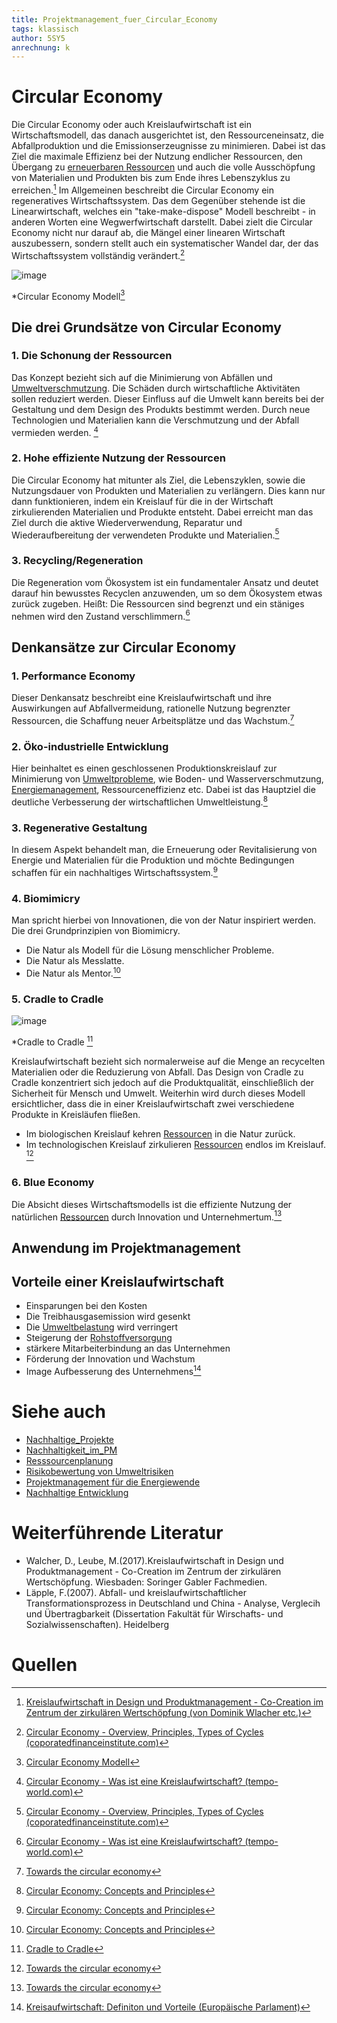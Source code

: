 ```yaml
---
title: Projektmanagement_fuer_Circular_Economy
tags: klassisch
author: 5SY5
anrechnung: k 
---
```

# Circular Economy

Die Circular Economy oder auch Kreislaufwirtschaft ist ein Wirtschaftsmodell, das danach ausgerichtet ist, den Ressourceneinsatz, die Abfallproduktion und die 
Emissionserzeugnisse zu minimieren. Dabei ist das Ziel die maximale Effizienz bei der Nutzung endlicher Ressourcen, den Übergang zu [erneuerbaren Ressourcen](Nachhaltige_Entwicklung.md) und auch die volle 
Ausschöpfung von Materialien und Produkten bis zum Ende ihres Lebenszyklus zu erreichen.[^3] Im Allgemeinen beschreibt die Circular Economy ein regeneratives Wirtschaftssystem.
Das dem Gegenüber stehende ist die Linearwirtschaft, welches ein "take-make-dispose" Modell beschreibt - in anderen Worten eine Wegwerfwirtschaft darstellt. Dabei zielt die 
Circular Economy nicht nur darauf ab, die Mängel einer linearen Wirtschaft auszubessern, sondern stellt auch ein systematischer Wandel dar, der das Wirtschaftssystem vollständig 
verändert.[^1]

![image](Projektmanagement_fuer_Circular_Economy/R.jpg)

*Circular Economy Modell[^4]



## Die drei Grundsätze von Circular Economy

### 1. Die Schonung der Ressourcen

Das Konzept bezieht sich auf die Minimierung von Abfällen und [Umweltverschmutzung](Nachhaltige_Entwicklung.md). Die Schäden durch wirtschaftliche Aktivitäten sollen reduziert werden. Dieser Einfluss auf die 
Umwelt kann bereits bei der Gestaltung und dem Design des Produkts bestimmt werden. Durch neue Technologien und Materialien kann die Verschmutzung und der Abfall vermieden 
werden. [^2]

### 2. Hohe effiziente Nutzung der Ressourcen

Die Circular Economy hat mitunter als Ziel, die Lebenszyklen, sowie die Nutzungsdauer von Produkten und Materialien zu verlängern. Dies kann nur dann funktionieren, indem ein 
Kreislauf für die in der Wirtschaft zirkulierenden Materialien und Produkte entsteht. Dabei erreicht man das Ziel durch die aktive Wiederverwendung, Reparatur und 
Wiederaufbereitung der verwendeten Produkte und Materialien.[^1]

### 3. Recycling/Regeneration

Die Regeneration vom Ökosystem ist ein fundamentaler Ansatz und deutet darauf hin bewusstes Recyclen anzuwenden, um so dem Ökosystem etwas zurück zugeben. Heißt: Die Ressourcen sind begrenzt und ein stäniges nehmen wird den Zustand verschlimmern.[^2]


## Denkansätze zur Circular Economy

### 1. Performance Economy

Dieser Denkansatz beschreibt eine Kreislaufwirtschaft und ihre Auswirkungen auf Abfallvermeidung, rationelle Nutzung begrenzter Ressourcen, die Schaffung neuer Arbeitsplätze und
das Wachstum.[^7]

### 2. Öko-industrielle Entwicklung

Hier beinhaltet es einen geschlossenen Produktionskreislauf zur Minimierung von [Umweltprobleme](Risikobewertung_von_Umweltrisiken), wie Boden- und Wasserverschmutzung, 
[Energiemanagement](Projektmanagement_fuer_die_Energiewende.md), Ressourceneffizienz etc.
Dabei ist das Hauptziel die deutliche Verbesserung der wirtschaftlichen Umweltleistung.[^8]

### 3. Regenerative Gestaltung

In diesem Aspekt behandelt man, die Erneuerung oder Revitalisierung von Energie und Materialien für die Produktion und möchte Bedingungen schaffen für ein nachhaltiges
Wirtschaftssystem.[^8]

### 4. Biomimicry

Man spricht hierbei von Innovationen, die von der Natur inspiriert werden. 
Die drei Grundprinzipien von Biomimicry.
- Die Natur als Modell für die Lösung menschlicher Probleme.
- Die Natur als Messlatte.
- Die Natur als Mentor.[^8]

### 5. Cradle to Cradle

![image](Projektmanagement_fuer_Circular_Economy/Cradle_to_Cradle.jpg)

*Cradle to Cradle [^6]

Kreislaufwirtschaft bezieht sich normalerweise auf die Menge an recycelten Materialien oder die Reduzierung von Abfall. Das Design von Cradle zu Cradle konzentriert sich jedoch 
auf die Produktqualität, einschließlich der Sicherheit für Mensch und Umwelt. Weiterhin wird durch dieses Modell ersichtlicher, dass die in einer Kreislaufwirtschaft zwei 
verschiedene Produkte in Kreisläufen fließen. 
* Im biologischen Kreislauf kehren [Ressourcen](Ressourcenplanung.md) in die Natur zurück. 
* Im technologischen Kreislauf zirkulieren [Ressourcen](Ressourcenplanung.md) endlos im Kreislauf. [^7]

### 6. Blue Economy

Die Absicht dieses Wirtschaftsmodells ist die effiziente Nutzung der natürlichen [Ressourcen](Ressourcenplanung.md) durch Innovation und Unternehmertum.[^7]

## Anwendung im Projektmanagement



## Vorteile einer Kreislaufwirtschaft

* Einsparungen bei den Kosten
* Die Treibhausgasemission wird gesenkt
* Die [Umweltbelastung](Risikobewertung_von_Umweltrisiken.md) wird verringert
* Steigerung der [Rohstoffversorgung](Ressourcenplanung.md)
* stärkere Mitarbeiterbindung an das Unternehmen 
* Förderung der Innovation und Wachstum 
* Image Aufbesserung des Unternehmens[^5]


# Siehe auch

* [Nachhaltige_Projekte](Nachhaltige_Projekte.md)
* [Nachhaltigkeit_im_PM](Nachhaltigkeit_im_PM.md)
* [Resssourcenplanung](Ressourcenplanung.md)
* [Risikobewertung von Umweltrisiken](Risikobewertung_von_Umweltrisiken.md)
* [Projektmanagement für die Energiewende](Projektmanagement_fuer_die_Energiewende.md)
* [Nachhaltige Entwicklung](Nachhaltige_Entwicklung.md)


# Weiterführende Literatur

* Walcher, D., Leube, M.(2017).Kreislaufwirtschaft in Design und Produktmanagement - Co-Creation im Zentrum der zirkulären Wertschöpfung. Wiesbaden: Soringer Gabler Fachmedien.
* Läpple, F.(2007). Abfall- und kreislaufwirtschaftlicher Transformationsprozess in Deutschland und China - Analyse, Verglecih und Übertragbarkeit (Dissertation Fakultät für Wirschafts- und Sozialwissenschaften). Heidelberg

# Quellen

[^1]: [Circular Economy - Overview, Principles, Types of Cycles (coporatedfinanceinstitute.com)](https://corporatefinanceinstitute.com/resources/knowledge/economics/circular-economy/#:~:text=What%20is%20a%20Circular%20Economy%3F%201%20Principles%20of,and%20an%20indicator%20of%20its%20standard%20of%20living.)
[^2]: [Circular Economy - Was ist eine Kreislaufwirtschaft? (tempo-world.com)](https://www.tempo-world.com/de-de/leben-mehr/wie-eine-circular-economy-der-umwelt-helfen-kann/)
[^3]: [Kreislaufwirtschaft in Design und Produktmanagement - Co-Creation im Zentrum der zirkulären Wertschöpfung (von Dominik Wlacher etc.)](https://link.springer.com/content/pdf/10.1007%2F978-3-658-18512-1.pdf)
[^4]: [Circular Economy Modell](Projektmanagement_fuer_Circular_Economy/R.jpg)
[^5]: [Kreisaufwirtschaft: Definiton und Vorteile (Europäische Parlament)](https://www.europarl.europa.eu/news/de/headlines/economy/20151201STO05603/kreislaufwirtschaft-definition-und-vorteile)
[^6]: [Cradle to Cradle](Projektmanagement_fuer_Circular_Economy/Cradle_to_Cradle.jpg)
[^7]: [Towards the circular economy](https://www.mckinsey.com/~/media/mckinsey/dotcom/client_service/sustainability/pdfs/towards_the_circular_economy.ashx)
[^8]: [Circular Economy: Concepts and Principles](https://jss.utm.md/wp-content/uploads/sites/21/2020/06/JSS-2-2020_5-12.pdf)
